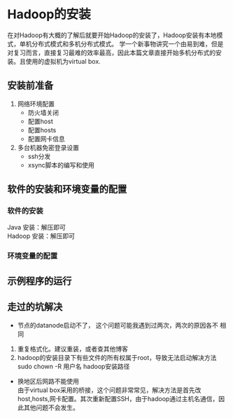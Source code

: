 # Hadoop的安装

在对Hadoop有大概的了解后就要开始Hadoop的安装了，Hadoop安装有本地模式，单机分布式模式和多机分布式模式。
学一个新事物讲究一个由易到难，但是对复习而言，直接复习最难的效率最高，因此本篇文章直接开始多机分布式的安装。且使用的虚拟机为virtual box.

## 安装前准备

1. 网络环境配置
   - 防火墙关闭
   - 配置host
   - 配置hosts
   - 配置网卡信息
2. 多台机器免密登录设置
   - ssh分发
   - xsync脚本的编写和使用
  
## 软件的安装和环境变量的配置

### 软件的安装

Java 安装：解压即可\
Hadoop 安装：解压即可

### 环境变量的配置

## 示例程序的运行

## 走过的坑解决

- 节点的datanode启动不了， 这个问题可能我遇到过两次，两次的原因各不 相同

1. 重复格式化。建议重装，或者查其他博客
2. hadoop的安装目录下有些文件的所有权属于root，导致无法启动解决方法     sudo chown -R 用户名 hadoop安装路径

- 换地区后网路不能使用\
由于virtual box采用的桥接，这个问题非常常见，解决方法是首先改host,hosts,网卡配置。其次重新配置SSH，由于hadoop通过主机名通信，因此其他问题不会发生。

